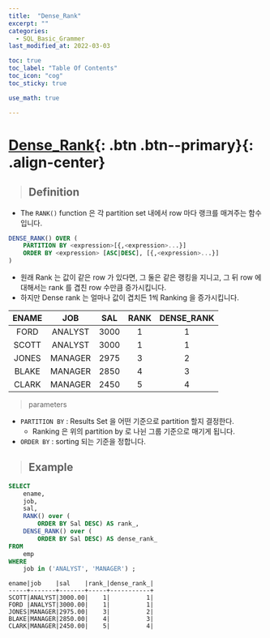 ```yaml
---
title:  "Dense_Rank"
excerpt: ""
categories:
  - SQL_Basic_Grammer
last_modified_at: 2022-03-03

toc: true
toc_label: "Table Of Contents"
toc_icon: "cog"
toc_sticky: true

use_math: true

---
```


# [Dense_Rank](#link){: .btn .btn--primary}{: .align-center}

> ## Definition 

- The `RANK()` function 은 각 partition set 내에서 row 마다 랭크를 매겨주는 함수입니다. 

```sql
DENSE_RANK() OVER (
    PARTITION BY <expression>[{,<expression>...}]
    ORDER BY <expression> [ASC|DESC], [{,<expression>...}]
)
```

- 원래 Rank 는 값이 같은 row 가 있다면, 그 둘은 같은 랭킹을 지니고, 그 뒤 row 에 대해서는 rank 를 겹친 row 수만큼 증가시킵니다. 
- 하지만 Dense rank 는 얼마나 값이 겹치든 1씩 Ranking 을 증가시킵니다.

| ENAME |   JOB   | SAL  | RANK | DENSE_RANK |
| :---: | :-----: | :--: | :--: | :--------: |
| FORD  | ANALYST | 3000 |  1   |     1      |
| SCOTT | ANALYST | 3000 |  1   |     1      |
| JONES | MANAGER | 2975 |  3   |     2      |
| BLAKE | MANAGER | 2850 |  4   |     3      |
| CLARK | MANAGER | 2450 |  5   |     4      |

> parameters

- `PARTITION BY` : Results Set 을 어떤 기준으로 partition 할지 결정한다. 
  - Ranking 은 위의 partition by 로 나뉜 그룹 기준으로 매기게 됩니다.
- `ORDER BY` : sorting 되는 기준을 정합니다.

> ## Example 

```sql
SELECT
	ename,
	job,
	sal,
	RANK() over (
		ORDER BY Sal DESC) AS rank_,
	DENSE_RANK() over (
		ORDER BY Sal DESC) AS dense_rank_
FROM
	emp
WHERE
	job in ('ANALYST', 'MANAGER') ; 
```

```
ename|job    |sal    |rank_|dense_rank_|
-----+-------+-------+-----+-----------+
SCOTT|ANALYST|3000.00|    1|          1|
FORD |ANALYST|3000.00|    1|          1|
JONES|MANAGER|2975.00|    3|          2|
BLAKE|MANAGER|2850.00|    4|          3|
CLARK|MANAGER|2450.00|    5|          4|
```

